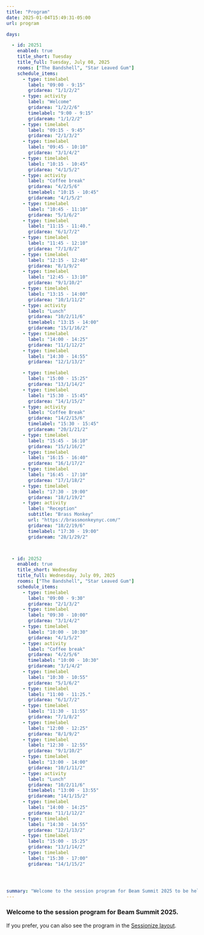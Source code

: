 ```yaml
---
title: "Program"
date: 2025-01-04T15:49:31-05:00
url: program

days: 

  - id: 20251
    enabled: true
    title_short: Tuesday
    title_full: Tuesday, July 08, 2025
    rooms: ["The Bandshell", "Star Leaved Gum"]
    schedule_items: 
      - type: timelabel
        label: "09:00 - 9:15"
        gridarea: "1/1/2/2"
      - type: activity
        label: "Welcome"
        gridarea: "1/2/2/6"
        timelabel: "9:00 - 9:15"
        gridaream: "1/1/2/2"
      - type: timelabel
        label: "09:15 - 9:45"
        gridarea: "2/1/3/2"
      - type: timelabel
        label: "09:45 - 10:10"
        gridarea: "3/1/4/2"
      - type: timelabel
        label: "10:15 - 10:45"
        gridarea: "4/1/5/2"
      - type: activity
        label: "Coffee break"
        gridarea: "4/2/5/6"
        timelabel: "10:15 - 10:45"
        gridaream: "4/1/5/2"
      - type: timelabel
        label: "10:45 - 11:10"
        gridarea: "5/1/6/2"
      - type: timelabel
        label: "11:15 - 11:40."
        gridarea: "6/1/7/2"
      - type: timelabel
        label: "11:45 - 12:10"
        gridarea: "7/1/8/2"
      - type: timelabel
        label: "12:15 - 12:40"
        gridarea: "8/1/9/2"
      - type: timelabel
        label: "12:45 - 13:10"
        gridarea: "9/1/10/2"
      - type: timelabel
        label: "13:15 - 14:00"
        gridarea: "10/1/11/2"
      - type: activity
        label: "Lunch"
        gridarea: "10/2/11/6"
        timelabel: "13:15 - 14:00"
        gridaream: "15/1/16/2"
      - type: timelabel
        label: "14:00 - 14:25"
        gridarea: "11/1/12/2"
      - type: timelabel
        label: "14:30 - 14:55"
        gridarea: "12/1/13/2"

      - type: timelabel
        label: "15:00 - 15:25"
        gridarea: "13/1/14/2"
      - type: timelabel
        label: "15:30 - 15:45"
        gridarea: "14/1/15/2"
      - type: activity
        label: "Coffee Break"
        gridarea: "14/2/15/6"
        timelabel: "15:30 - 15:45"
        gridaream: "20/1/21/2"
      - type: timelabel
        label: "15:45 - 16:10"
        gridarea: "15/1/16/2"
      - type: timelabel
        label: "16:15 - 16:40"
        gridarea: "16/1/17/2"        
      - type: timelabel
        label: "16:45 - 17:10"
        gridarea: "17/1/18/2"
      - type: timelabel
        label: "17:30 - 19:00"
        gridarea: "18/1/19/2"
      - type: activity
        label: "Reception"
        subtitle: "Brass Monkey"
        url: "https://brassmonkeynyc.com/"
        gridarea: "18/2/19/6"
        timelabel: "17:30 - 19:00"
        gridaream: "28/1/29/2"



  - id: 20252
    enabled: true
    title_short: Wednesday
    title_full: Wednesday, July 09, 2025
    rooms: ["The Bandshell", "Star Leaved Gum"]
    schedule_items: 
      - type: timelabel
        label: "09:00 - 9:30"
        gridarea: "2/1/3/2"
      - type: timelabel
        label: "09:30 - 10:00"
        gridarea: "3/1/4/2"
      - type: timelabel
        label: "10:00 - 10:30"
        gridarea: "4/1/5/2"
      - type: activity
        label: "Coffee break"
        gridarea: "4/2/5/6"
        timelabel: "10:00 - 10:30"
        gridaream: "3/1/4/2"
      - type: timelabel
        label: "10:30 - 10:55"
        gridarea: "5/1/6/2"
      - type: timelabel
        label: "11:00 - 11:25."
        gridarea: "6/1/7/2"
      - type: timelabel
        label: "11:30 - 11:55"
        gridarea: "7/1/8/2"
      - type: timelabel
        label: "12:00 - 12:25"
        gridarea: "8/1/9/2"
      - type: timelabel
        label: "12:30 - 12:55"
        gridarea: "9/1/10/2"
      - type: timelabel
        label: "13:00 - 14:00"
        gridarea: "10/1/11/2"
      - type: activity
        label: "Lunch"
        gridarea: "10/2/11/6"
        timelabel: "13:00 - 13:55"
        gridaream: "14/1/15/2"
      - type: timelabel
        label: "14:00 - 14:25"
        gridarea: "11/1/12/2"
      - type: timelabel
        label: "14:30 - 14:55"
        gridarea: "12/1/13/2"
      - type: timelabel
        label: "15:00 - 15:25"
        gridarea: "13/1/14/2"
      - type: timelabel
        label: "15:30 - 17:00"
        gridarea: "14/1/15/2"




summary: "Welcome to the session program for Beam Summit 2025 to be held on July 8-9, 2025 in New York City"
---
```


### Welcome to the session program for Beam Summit 2025.

If you prefer, you can also see the program in the <a href="/program-sessionize">Sessionize layout</a>.

